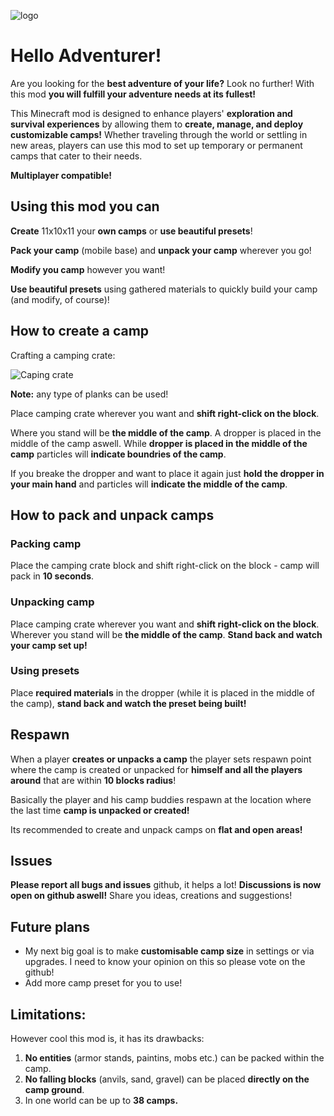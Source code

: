 ![logo](https://cdn.modrinth.com/data/cached_images/ae157ca2575447ae8d6051fa07513e33377ff38d.png)

# **Hello Adventurer!**
  Are you looking for the **best adventure of your life?** Look no further! With this mod **you will fulfill your adventure needs at its fullest!**
  
This Minecraft mod is designed to enhance players' **exploration and survival experiences** by allowing them to **create, manage, and deploy customizable camps!** Whether traveling through the world or settling in new areas, players can use this mod to set up temporary or permanent camps that cater to their needs.
  
**Multiplayer compatible!**
## **Using this mod you can**
**Create** 11x10x11 your **own camps** or **use beautiful presets**!

**Pack your camp** (mobile base) and **unpack your camp** wherever you go!

**Modify you camp** however you want!

**Use beautiful presets** using gathered materials to quickly build your camp (and modify, of course)!

## How to create a camp
Crafting a camping crate:

![Caping crate](https://cdn.modrinth.com/data/cached_images/d1b87623d87d170959d069c6bc76b13653d0e786.png)

**Note:** any type of planks can be used!

Place camping crate wherever you want and **shift right-click on the block**.

Where you stand will be **the middle of the camp**.
A dropper is placed in the middle of the camp aswell. While **dropper is placed in the middle of the camp** particles will **indicate boundries of the camp**.

If you breake the dropper and want to place it again just **hold the dropper in your main hand** and particles will **indicate the middle of the camp**.

## How to pack and unpack camps

### Packing camp
Place the camping crate block and shift right-click on the block - camp will pack in **10 seconds**.


### Unpacking camp

Place camping crate wherever you want and **shift right-click on the block**. Wherever you stand will be **the middle of the camp**. **Stand back and watch your camp set up!**

### Using presets

Place **required materials** in the dropper (while it is placed in the middle of the camp), **stand back and watch the preset being built!**

## Respawn

When a player **creates or unpacks a camp** the player sets respawn point where the camp is created or unpacked for **himself and all the players around** that are within **10 blocks radius**!

Basically the player and his camp buddies respawn at the location where the last time **camp is unpacked or created!**

Its recommended to create and unpack camps on **flat and open areas!**

## Issues

**Please report all bugs and issues** github, it helps a lot!
**Discussions is now open on github aswell!** Share you ideas, creations and suggestions!

## Future plans

- My next big goal is to make **customisable camp size** in settings or via upgrades. I need to know your opinion on this so please vote on the github!
- Add more camp preset for you to use!

## Limitations:

However cool this mod is, it has its drawbacks:
1. **No entities** (armor stands, paintins, mobs etc.) can be packed within the camp.
2. **No falling blocks** (anvils, sand, gravel) can be placed **directly on the camp ground**.
3. In one world can be up to **38 camps.**
